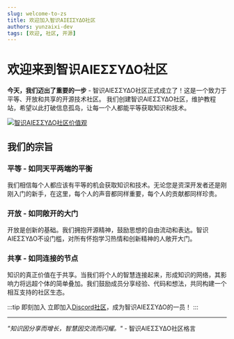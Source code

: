 ```yaml
---
slug: welcome-to-zs
title: 欢迎加入智识ΑIEΣΣΥΔΟ社区
authors: yunzaixi-dev
tags: [欢迎, 社区, 开源]
---
```


# 欢迎来到智识ΑIEΣΣΥΔΟ社区

**今天，我们迈出了重要的一步** - 智识ΑIEΣΣΥΔΟ社区正式成立了！这是一个致力于平等、开放和共享的开源技术社区。
我们创建智识ΑIEΣΣΥΔΟ社区，维护教程站，希望以此打破信息孤岛，让每一个人都能平等获取知识和技术。

<!-- truncate -->

[![智识ΑIEΣΣΥΔΟ社区价值观](/img/blog/community-values.svg)](/img/blog/community-values.svg)

## 我们的宗旨

### 平等 - 如同天平两端的平衡

我们相信每个人都应该有平等的机会获取知识和技术。无论您是资深开发者还是刚刚入门的新手，在这里，每个人的声音都同样重要，每个人的贡献都同样珍贵。

### 开放 - 如同敞开的大门

开放是创新的基础。我们拥抱开源精神，鼓励思想的自由流动和表达。智识ΑIEΣΣΥΔΟ不设门槛，对所有怀抱学习热情和创新精神的人敞开大门。

### 共享 - 如同连接的节点

知识的真正价值在于共享。当我们将个人的智慧连接起来，形成知识的网络，其影响力将远超个体的简单叠加。我们鼓励成员分享经验、代码和想法，共同构建一个相互支持的社区生态。

:::tip 即刻加入
立即加入[Discord社区](https://discord.gg/8hJVPh8HbA)，成为智识ΑIEΣΣΥΔΟ的一员！
:::

---

*"知识因分享而增长，智慧因交流而闪耀。"* - 智识ΑIEΣΣΥΔΟ社区格言
